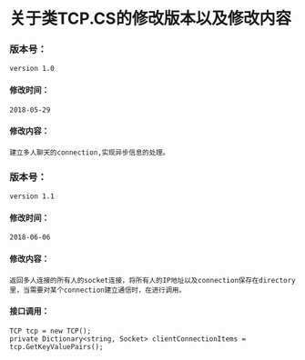 # 关于类TCP.CS的修改版本以及修改内容
### 版本号：
	version 1.0
#### 修改时间：
	2018-05-29
#### 修改内容： 
	建立多人聊天的connection,实现异步信息的处理。
### 版本号：
	version 1.1
#### 修改时间：
	2018-06-06
#### 修改内容：
	返回多人连接的所有人的socket连接，将所有人的IP地址以及connection保存在directory里，当需要对某个connection建立通信时，在进行调用。
#### 接口调用：	
	TCP tcp = new TCP();
	private Dictionary<string, Socket> clientConnectionItems = tcp.GetKeyValuePairs();
